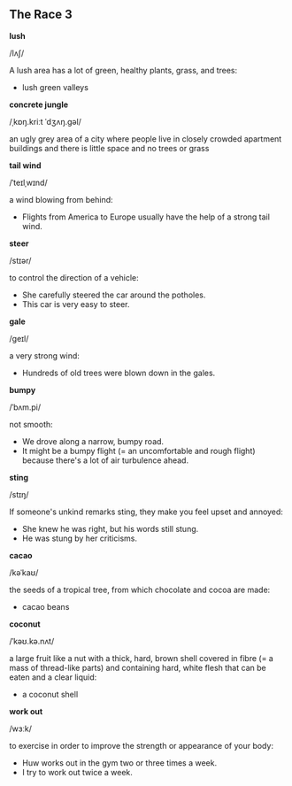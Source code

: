 ## The Race 3

**lush**

/lʌʃ/

A lush area has a lot of green, healthy plants, grass, and trees:

* lush green valleys

**concrete jungle**

/ˌkɒŋ.kriːt ˈdʒʌŋ.ɡəl/

an ugly grey area of a city where people live in closely crowded apartment buildings and there is little space and no trees or grass

**tail wind**

/ˈteɪlˌwɪnd/

a wind blowing from behind:

* Flights from America to Europe usually have the help of a strong tail wind.

**steer**

/stɪər/

to control the direction of a vehicle:

* She carefully steered the car around the potholes.
* This car is very easy to steer.

**gale**

/ɡeɪl/

a very strong wind:

* Hundreds of old trees were blown down in the gales.

**bumpy**

/ˈbʌm.pi/

not smooth:

* We drove along a narrow, bumpy road.
* It might be a bumpy flight (= an uncomfortable and rough flight) because there's a lot of air turbulence ahead.

**sting**

/stɪŋ/

If someone's unkind remarks sting, they make you feel upset and annoyed:

* She knew he was right, but his words still stung.
* He was stung by her criticisms.

**cacao**

/kəˈkaʊ/

the seeds of a tropical tree, from which chocolate and cocoa are made:

* cacao beans

**coconut**

/ˈkəʊ.kə.nʌt/

a large fruit like a nut with a thick, hard, brown shell covered in fibre (= a mass of thread-like parts) and containing hard, white flesh that can be eaten and a clear liquid:

* a coconut shell

**work out**

/wɜːk/

to exercise in order to improve the strength or appearance of your body:

* Huw works out in the gym two or three times a week.
* I try to work out twice a week.
